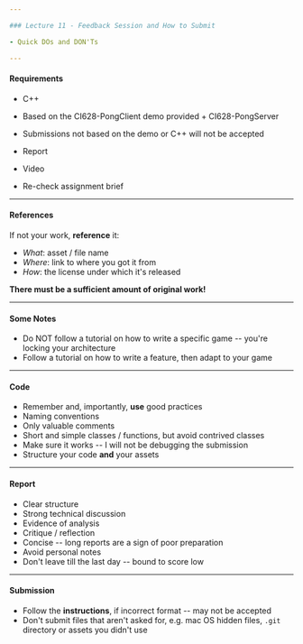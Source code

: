 ```yaml
---

### Lecture 11 - Feedback Session and How to Submit

- Quick DOs and DON'Ts

---
```


#### Requirements

- C++
- Based on the CI628-PongClient demo provided + CI628-PongServer
- Submissions not based on the demo or C++ will not be accepted

- Report
- Video
- Re-check assignment brief

---

#### References

If not your work, **reference** it:

- _What_: asset / file name
- _Where_: link to where you got it from
- _How_: the license under which it's released

**There must be a sufficient amount of original work!**

---

#### Some Notes

- Do NOT follow a tutorial on how to write a specific game -- you're locking your architecture
- Follow a tutorial on how to write a feature, then adapt to your game

---

#### Code

- Remember and, importantly, **use** good practices
- Naming conventions
- Only valuable comments
- Short and simple classes / functions, but avoid contrived classes
- Make sure it works -- I will not be debugging the submission
- Structure your code **and** your assets

---

#### Report

- Clear structure
- Strong technical discussion
- Evidence of analysis
- Critique / reflection
- Concise -- long reports are a sign of poor preparation
- Avoid personal notes
- Don't leave till the last day -- bound to score low

---

#### Submission

- Follow the **instructions**, if incorrect format -- may not be accepted
- Don't submit files that aren't asked for, e.g. mac OS hidden files, `.git` directory or assets you didn't use
